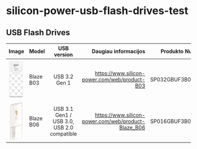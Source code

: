 # silicon-power-usb-flash-drives-test

## USB Flash Drives
| Image | Model        | USB version           | Daugiau informacijos  | Produkto Numeris | Talpa |
| ---- | ------------- |:-------------:| -----:| -----:| -----:|
| ![Kiku](2.png) | Blaze B03      | USB 3.2 Gen 1 | https://www.silicon-power.com/web/product-B03 | SP032GBUF3B03V1W | 32GB |
| ![Kiku](1.png) | Blaze B06      | USB 3.1 Gen1 / USB 3.0, USB 2.0 compatible | https://www.silicon-power.com/web/product-Blaze_B06 | SP016GBUF3B06V1W | 16GB |



